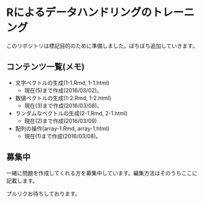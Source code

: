 # Rによるデータハンドリングのトレーニング

このリポジトリは標記目的のために準備しました。ぼちぼち追加していきます。

## コンテンツ一覧(メモ)

- 文字ベクトルの生成(1-1.Rmd, 1-1.html)
    - 現在(5)まで作成(2016/03/02)。
- 数値ベクトルの生成(1-2.Rmd, 1-2.html)
    - 現在(3)まで作成(2016/03/08)。
- ランダムなベクトルの生成(2-1.Rmd, 2-1.html)
    - 現在(2)まで作成(2016/03/09)
- 配列の操作(array-1.Rmd, array-1.html)
    - 現在(1)まで作成(2016/03/08)。

## 募集中
一緒に問題を作成してくれる方を募集中しています。編集方法はそのうちここに記載します。

プルリクお待ちしております。